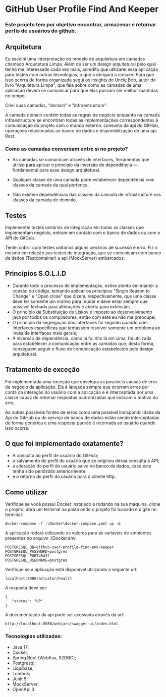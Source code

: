 # GitHub User Profile Find And Keeper

### Este projeto tem por objetivo encontrar, armazenar e retornar perfis de usuários do github.

## Arquitetura

Eu escolhi uma interpretação do modelo de arquitetura em camadas chamado Arquitetura Limpa. Além de ser um design arquitetural
pelo qual tenho me interessado cada vez mais, acredito que utilizarei essa aplicação para testes com outras técnologias,
o que a obrigará a crescer. Para que isso ocorra de forma organizada segui os insights do Uncle Bob, autor do livro "Arquitetura Limpa", 
que fala sobre como as camadas de uma aplicação devem se comunicar para que elas possam ser melhor mantidas no tempo.

Criei duas camadas, "domain" e "infraestructure": 

A camada domain contém todas  as regras de negócio enquanto na camada infraestructure se encontram todas as 
implementações correspondentes à comunicação do projeto com o mundo externo: consumo da api do GitHub,
 operações relacionadas ao banco de dados e disponibilização de uma api Rest.

### Como as camadas conversam entre si no projeto?

* As camadas se comunicam através de interfaces, ferramentas que utilizo para aplicar o princípio da inversão de
dependência — fundamental para esse design arquitetural.

* Qualquer classe de uma camada pode estabelecer dependência com classes da camada da qual pertença.

* Não existem dependências das classes da camada de infrastructure nas classes da camada de domínio.


## Testes

Implementei testes unitários de integração em todas as classes que implementam negócio, entram em contato com o banco de
dados ou com o API do GitGub.

Tentei cobrir com testes unitários alguns cenários de sucesso e erro. Fiz o mesmo em relação aos testes de integração, que
se comunicam com banco de dados (Testcontainer) e api (MockServer) embarcados.

## Princípios S.O.L.I.D

* Durante todo o processo de implementação, estive atento em manter a coesão do código, tentando aplicar os princípios
"Single Reason to Change" e "Open close" que dizem, respectivamente, que uma classe deve ter somente um motivo para
mudar e deve estar sempre que possível fechada para alterações e aberta para extensão;
* O princípio da Substituição de Liskov é imposto ao desenvolvimento java por todos os compiladores, então com este eu
não me preocupei;
* O princípio da segregação das interfaces foi seguido quando criei interfaces específicas que tentassem resolver somente um problema ao
invés de interfaces mais gerais;
* A inversão de dependência, como já foi dito lá em cima, foi utilizada para estabelecer a comunicação entre as camadas
que, desta forma, conseguem seguir o fluxo de comunicação estabelecido pelo design arquitetural.

## Tratamento de exceção

Foi implementada uma exceção que envelopa as possíveis causas de erro de negócio da aplicação. Ela é lançada sempre que 
ocorrem erros por conta da interação do usuário com a aplicação e é interceptada por uma classe capaz de retornar respostas
padronizadas que indicam o motivo do erro.

As outras possíveis fontes de erros como uma possível indisponibilidade da Api do GitHub ou do serviço de banco de dados
estão sendo interceptadas de forma genérica e uma resposta padrão é retornada ao usuário quando isso ocorre.

## O que foi implementado exatamente?

* A consulta ao perfil de usuário do GitHub;
* o salvamento do perfil do usuário que se originou dessa consulta à API;
* a alteração do perfil do usuário salvo no banco de dados, caso este tenha sido persistido anteriormente
* e o retorno do perfil do usuário para o cliente http.

## Como utilizar

Verifique se você possui Docker instalado e rodando na sua máquina, clone o projeto, 
abra um terminal na pasta onde o projeto foi baixado e digite no terminal:

    docker-compose -f .\Docker\docker-compose.yaml up -d

A aplicação rodará utilizando os valores para as variáveis de ambientes presentes no arquivo .\Docker\.env:

    POSTGRESQL_DB=github-user-profile-find-and-keeper
    POSTGRESQL_PASSWORD=postgres
    POSTGRESQL_PORT=5432
    POSTGRESQL_USERNAME=postgres

Verifique se a aplicação está disponível utilizando a seguinte url:

    localhost:8080/actuator/health

A resposta deve ser:

    {
       "status": "UP"
    }

A documentação da api pode ser acessada através da url:

    http://localhost:8080/webjars/swagger-ui/index.html

### Tecnologias utilizadas:

* Java 17;
* Docker;
* Spring Boot (Webflux, R2DBC);
* Postgresql;
* Liquibase;
* Lombok;
* Junit 5;
* MockServer;
* OpenApi 3.

